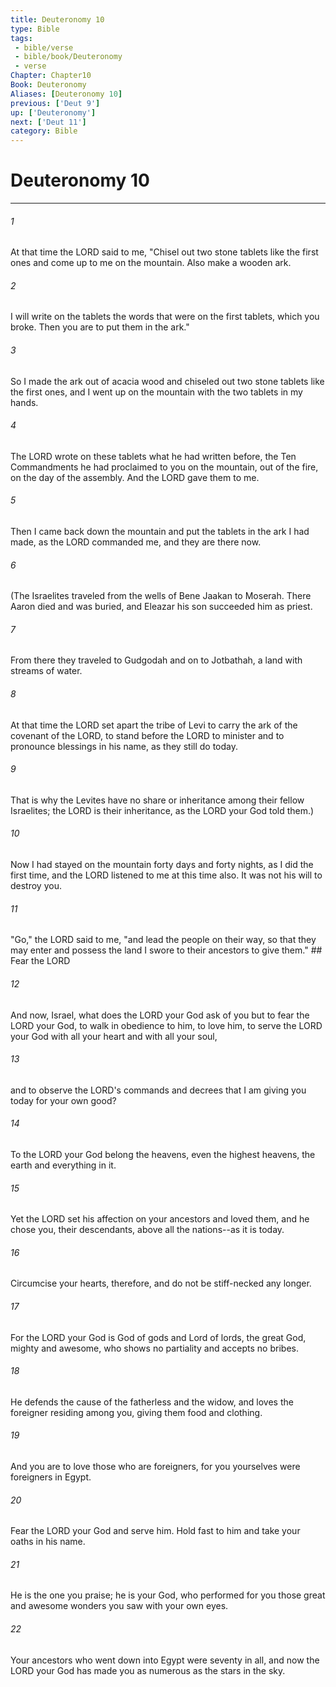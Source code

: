 ```yaml
---
title: Deuteronomy 10
type: Bible
tags:
 - bible/verse
 - bible/book/Deuteronomy
 - verse
Chapter: Chapter10
Book: Deuteronomy
Aliases: [Deuteronomy 10]
previous: ['Deut 9']
up: ['Deuteronomy']
next: ['Deut 11']
category: Bible
---
```

# Deuteronomy 10

***


###### 1 
At that time the LORD said to me, "Chisel out two stone tablets like the first ones and come up to me on the mountain. Also make a wooden ark. 

###### 2 
I will write on the tablets the words that were on the first tablets, which you broke. Then you are to put them in the ark." 

###### 3 
So I made the ark out of acacia wood and chiseled out two stone tablets like the first ones, and I went up on the mountain with the two tablets in my hands. 

###### 4 
The LORD wrote on these tablets what he had written before, the Ten Commandments he had proclaimed to you on the mountain, out of the fire, on the day of the assembly. And the LORD gave them to me. 

###### 5 
Then I came back down the mountain and put the tablets in the ark I had made, as the LORD commanded me, and they are there now. 

###### 6 
(The Israelites traveled from the wells of Bene Jaakan to Moserah. There Aaron died and was buried, and Eleazar his son succeeded him as priest. 

###### 7 
From there they traveled to Gudgodah and on to Jotbathah, a land with streams of water. 

###### 8 
At that time the LORD set apart the tribe of Levi to carry the ark of the covenant of the LORD, to stand before the LORD to minister and to pronounce blessings in his name, as they still do today. 

###### 9 
That is why the Levites have no share or inheritance among their fellow Israelites; the LORD is their inheritance, as the LORD your God told them.) 

###### 10 
Now I had stayed on the mountain forty days and forty nights, as I did the first time, and the LORD listened to me at this time also. It was not his will to destroy you. 

###### 11 
"Go," the LORD said to me, "and lead the people on their way, so that they may enter and possess the land I swore to their ancestors to give them." ## Fear the LORD 

###### 12 
And now, Israel, what does the LORD your God ask of you but to fear the LORD your God, to walk in obedience to him, to love him, to serve the LORD your God with all your heart and with all your soul, 

###### 13 
and to observe the LORD's commands and decrees that I am giving you today for your own good? 

###### 14 
To the LORD your God belong the heavens, even the highest heavens, the earth and everything in it. 

###### 15 
Yet the LORD set his affection on your ancestors and loved them, and he chose you, their descendants, above all the nations--as it is today. 

###### 16 
Circumcise your hearts, therefore, and do not be stiff-necked any longer. 

###### 17 
For the LORD your God is God of gods and Lord of lords, the great God, mighty and awesome, who shows no partiality and accepts no bribes. 

###### 18 
He defends the cause of the fatherless and the widow, and loves the foreigner residing among you, giving them food and clothing. 

###### 19 
And you are to love those who are foreigners, for you yourselves were foreigners in Egypt. 

###### 20 
Fear the LORD your God and serve him. Hold fast to him and take your oaths in his name. 

###### 21 
He is the one you praise; he is your God, who performed for you those great and awesome wonders you saw with your own eyes. 

###### 22 
Your ancestors who went down into Egypt were seventy in all, and now the LORD your God has made you as numerous as the stars in the sky. 
